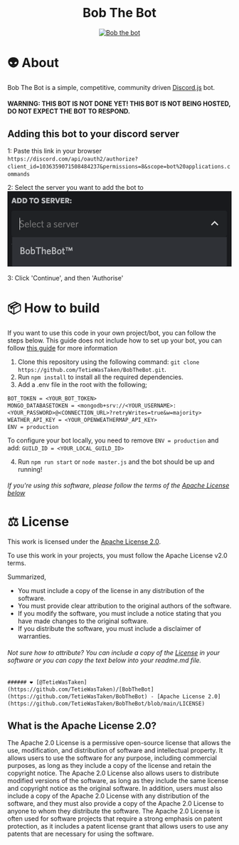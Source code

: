 <div align="center">
	<br />
	<p>
        <p>
        <h1>
        Bob The Bot
        </h1>
		<a href="https://discord.gg/FJ5DMEb8zA"><img src="https://cdn.discordapp.com/avatars/1036359071508484237/bac39af1334b3cec9f8e727efdbc5931.webp?size=256" alt="Bob the bot" /></a>
        </p>
	</p>
</div>

# 👽 About

Bob The Bot is a simple, competitive, community driven [Discord.js](https://github.com/discordjs) bot.

#### WARNING: THIS BOT IS NOT DONE YET! THIS BOT IS NOT BEING HOSTED, DO NOT EXPECT THE BOT TO RESPOND.

## Adding this bot to your discord server

1: Paste this link in your browser <br />
`https://discord.com/api/oauth2/authorize?client_id=1036359071508484237&permissions=8&scope=bot%20applications.commands`

2: Select the server you want to add the bot to <br />
![Image failed to load][serverselect]

3: Click 'Continue', and then 'Authorise'

[serverselect]: docs/step_2.png "Select the server"

# 📦 How to build

If you want to use this code in your own project/bot, you can follow the steps below.
This guide does not include how to set up your bot, you can follow [this guide](https://discordjs.guide/preparations/setting-up-a-bot-application.html#setting-up-a-bot-application) for more information

1. Clone this repository using the following command: `git clone https://github.com/TetieWasTaken/BobTheBot.git`.
2. Run `npm install` to install all the required dependencies.
3. Add a .env file in the root with the following;

```
BOT_TOKEN = <YOUR_BOT_TOKEN>
MONGO_DATABASETOKEN = <mongodb+srv://<YOUR_USERNAME>:<YOUR_PASSWORD>@<CONNECTION_URL>?retryWrites=true&w=majority>
WEATHER_API_KEY = <YOUR_OPENWEATHERMAP_API_KEY>
ENV = production
```

To configure your bot locally, you need to remove `ENV = production` and add: `GUILD_ID = <YOUR_LOCAL_GUILD_ID>`

4. Run `npm run start` or `node master.js` and the bot should be up and running!

###### If you're using this software, please follow the terms of the [Apache License below](#%EF%B8%8F-license)

<!--Title start
This template is licensed under the MIT license (https://choosealicense.com/licenses/mit/).
The MIT License is a permissive open-source license that allows you to use this template for any purpose, including commercial purposes, as long as you include a copy of the license and retain the copyright notice. You can also modify and distribute the template, as long as you include the same license and copyright notice as the original template. You are not required to share your modifications or derivative works with others. You are free to use this template in your own projects without any limitations.

NOTE: This template is licensed under the MIT license. The software itselfs under the Apache License V2.0.
Title end-->

<!--Start template-->

# ⚖️ License

This work is licensed under the [Apache License 2.0](https://www.apache.org/licenses/LICENSE-2.0).

<!--Alternatively, you can link it to your LICENSE file-->

To use this work in your projects, you must follow the Apache License v2.0 terms.

Summarized,

- You must include a copy of the license in any distribution of the software.
- You must provide clear attribution to the original authors of the software.
- If you modify the software, you must include a notice stating that you have made changes to the original software.
- If you distribute the software, you must include a disclaimer of warranties.

###### Not sure how to attribute? You can include a copy of the [License](https://github.com/TetieWasTaken/BobTheBot/blob/main/LICENSE) in your software or you can copy the text below into your readme.md file.

```
###### ❤️ [@TetieWasTaken](https://github.com/TetieWasTaken)/[BobTheBot](https://github.com/TetieWasTaken/BobTheBot) - [Apache License 2.0](https://github.com/TetieWasTaken/BobTheBot/blob/main/LICENSE)
```

## What is the Apache License 2.0?

The Apache 2.0 License is a permissive open-source license that allows the use, modification, and distribution of software and intellectual property. It allows users to use the software for any purpose, including commercial purposes, as long as they include a copy of the license and retain the copyright notice. The Apache 2.0 License also allows users to distribute modified versions of the software, as long as they include the same license and copyright notice as the original software. In addition, users must also include a copy of the Apache 2.0 License with any distribution of the software, and they must also provide a copy of the Apache 2.0 License to anyone to whom they distribute the software. The Apache 2.0 License is often used for software projects that require a strong emphasis on patent protection, as it includes a patent license grant that allows users to use any patents that are necessary for using the software.

<!--End template-->
